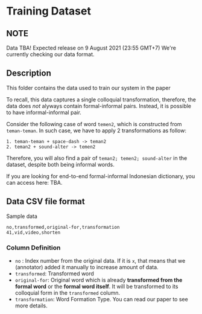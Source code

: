 # Training Dataset

## NOTE

Data TBA! Expected release on 9 August 2021 (23:55 GMT+7)
We're currently checking our data format.

## Description

This folder contains the data used to train our system in the paper

To recall, this data captures a single colloquial transformation, therefore, the data does *not* alyways contain formal-informal pairs. Instead, it is possible to have informal-informal pair.

Consider the following case of word `temen2`, which is constructed from `teman-teman`.
In such case, we have to apply 2 transformations as follow:

```
1. teman-teman + space-dash -> teman2
2. teman2 + sound-alter -> temen2
```

Therefore, you will also find a pair of `teman2; temen2; sound-alter` in the dataset, despite both being informal words.

If you are looking for end-to-end formal-informal Indonesian dictionary, you can access here: TBA.


## Data CSV file format

Sample data

```
no,transformed,original-for,transformation
41,vid,video,shorten
```

### Column Definition

- `no` : Index number from the original data. If it is `x`, that means that we (annotator) added it manually to increase amount of data.
- `transformed`: Transformed word
- `original-for`: Original word which is already **transformed from the formal word** or the **formal word itself**. It will be transformed to its colloquial form in the `transformed` column.
- `transformation`: Word Formation Type. You can read our paper to see more details.
